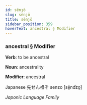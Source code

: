 ```yaml
---
id: sënȷö
slug: sënȷö
title: sënȷö
sidebar_position: 359
hoverText: ancestral § Modifier
---
```


### ancestral § Modifier

**Verb**: to be ancestral

**Noun**: ancestrality

**Modifier**: ancestral

Japanese 先せん祖ぞ senzo [sẽ̞nd͡zo̞]

*Japonic Language Family*